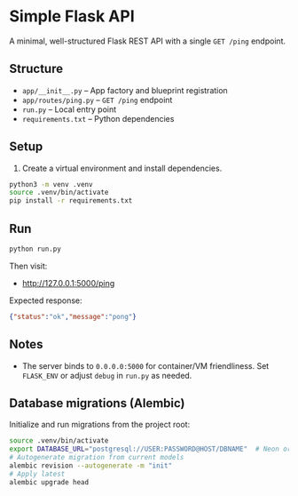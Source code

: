 # Simple Flask API

A minimal, well-structured Flask REST API with a single `GET /ping` endpoint.

## Structure

- `app/__init__.py` – App factory and blueprint registration
- `app/routes/ping.py` – `GET /ping` endpoint
- `run.py` – Local entry point
- `requirements.txt` – Python dependencies

## Setup

1. Create a virtual environment and install dependencies.

```bash
python3 -m venv .venv
source .venv/bin/activate
pip install -r requirements.txt
```

## Run

```bash
python run.py
```

Then visit:

- http://127.0.0.1:5000/ping

Expected response:

```json
{"status":"ok","message":"pong"}
```

## Notes

- The server binds to `0.0.0.0:5000` for container/VM friendliness. Set `FLASK_ENV` or adjust `debug` in `run.py` as needed.

## Database migrations (Alembic)

Initialize and run migrations from the project root:

```bash
source .venv/bin/activate
export DATABASE_URL="postgresql://USER:PASSWORD@HOST/DBNAME"  # Neon or local
# Autogenerate migration from current models
alembic revision --autogenerate -m "init"
# Apply latest
alembic upgrade head
```
